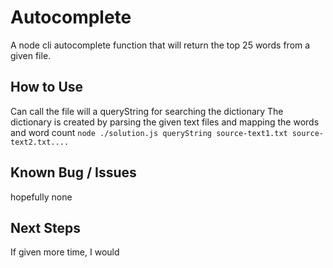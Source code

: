 # Autocomplete
A node cli autocomplete function that will return the top 25 words from a given file.


## How to Use
Can call the file will a queryString for searching the dictionary
The dictionary is created by parsing the given text files and mapping the words and word count
`node ./solution.js queryString source-text1.txt source-text2.txt....`


## Known Bug / Issues
hopefully none

## Next Steps
If given more time, I would

